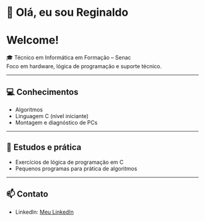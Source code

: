 # 👋 Olá, eu sou Reginaldo
#   Welcome!

🎓 Técnico em Informática em Formação – Senac  
Foco em hardware, lógica de programação e suporte técnico.

---

## 💻 Conhecimentos
- Algoritmos  
- Linguagem C (nível iniciante)  
- Montagem e diagnóstico de PCs  

---


## 📌 Estudos e prática
- Exercícios de lógica de programação em C  
- Pequenos programas para prática de algoritmos  

---

## 📫 Contato
- LinkedIn: [Meu LinkedIn](https://www.linkedin.com/in/reginaldotfilho/)
